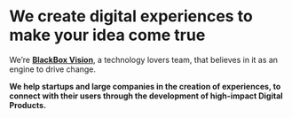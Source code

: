 # We create digital experiences to make your idea come true

We’re [**BlackBox Vision**](https://www.blackbox-vision.tech), a technology lovers team, that believes in it as an engine to drive change.

**We help startups and large companies in the creation of experiences, to connect with their users through the development of high-impact Digital Products.**

